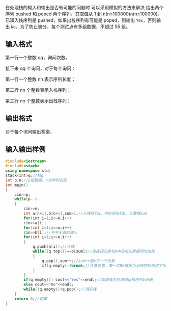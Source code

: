 在处理栈的输入和输出是否有可能的问题时 可以采用模拟的方法来解决
给出两个序列 pushed 和 poped 两个序列，其取值从 1 到 n(n≤100000)n(n≤100000)。已知入栈序列是 pushed，如果出栈序列有可能是 poped，则输出 `Yes`，否则输出 `No`。为了防止骗分，每个测试点有多组数据，不超过 55 组。

## 输入格式

第一行一个整数 qq，询问次数。

接下来 qq 个询问，对于每个询问：

第一行一个整数 nn 表示序列长度；

第二行 nn 个整数表示入栈序列；

第三行 nn 个整数表示出栈序列；

## 输出格式

对于每个询问输出答案。

## 输入输出样例
```cpp
#include<iostream>
#include<stack>
using namespace std;
stack<int>q;//栈q 
int p,n;//p组数据，n为序列长度 
int main()
{
	cin>>p;
	while(p--)
	{
		cin>>n;
		int a[n+1],b[n+1],sum=1;//入栈队列a，待检验队列b，计数器sum 
		for(int i=1;i<=n;i++)
		cin>>a[i];
		for(int i=1;i<=n;i++)
		cin>>b[i];//平平无奇的输入 
		for(int i=1;i<=n;i++)
		{
			q.push(a[i]);//入栈 
			while((q.top())==b[sum])//当栈顶元素与b中当前元素相同时出栈 
			{
				q.pop(),sum++;//sum++到b下一个元素 
				if(q.empty())break;//注意这里，第一次RE就因为当栈空时还用了出栈操作，所以要手动结束循环 
			}
		}
		if(q.empty()) cout<<"Yes"<<endl;//如果栈为空说明出栈序列b正确 
		else cout<<"No"<<endl;
		while(!q.empty())q.pop();//清空栈 
	}
	return 0;//谢幕 
}
```